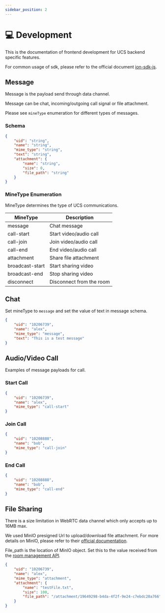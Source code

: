 ```yaml
---
sidebar_position: 2
---
```


# 💻 Development

This is the documentation of frontend development for UCS backend specific features.

For common usage of sdk, please refer to the official document [ion-sdk-js](https://github.com/pion/ion-sdk-js).

## Message

Message is the payload send through data channel.

Message can be chat, incoming/outgoing call signal or file attachment.

Please see `mineType` enumeration for different types of messages.

### Schema

```json
{
    "uid": "string",
    "name": "string",
    "mime_type": "string",
    "text": "string",
    "attachment": {
        "name": "string",
        "size": 0,
        "file_path": "string"
    }
}
```

### MineType Enumeration

MineType determines the type of UCS communications.

| MineType        | Description              |
| --------------- | ------------------------ |
| message         | Chat message             |
| call-start      | Start video/audio call   |
| call-join       | Join video/audio call    |
| call-end        | End video/audio call     |
| attachment      | Share file attachment    |
| broadcast-start | Start sharing video      |
| broadcast-end   | Stop sharing video       |
| disconnect      | Disconnect from the room |

## Chat

Set mineType to `message` and set the value of text in message schema.

```json
{
    "uid": "10206739",
    "name": "alex",
    "mime_type": "message",
    "text": "This is a test message"
}
```

## Audio/Video Call

Examples of message payloads for call.

### Start Call

```json
{
    "uid": "10206739",
    "name": "alex",
    "mime_type": "call-start"
}
```

### Join Call

```json
{
    "uid": "10208888",
    "name": "bob",
    "mime_type": "call-join"
}
```

### End Call

```json
{
    "uid": "10208888",
    "name": "bob",
    "mime_type": "call-end"
}
```

## File Sharing

There is a size limitation in WebRTC data channel which only accepts up to 16MB max.

We used MinIO presigned Url to upload/download file attachment. For more details on MinIO, please refer to their [official documentation](https://min.io/docs/minio/windows/index.html).

File_path is the location of MinIO object. Set this to the value received from the [room management API](../Room%20Management%20API/file-upload.api.mdx).

```json
{
    "uid": "10206739",
    "name": "alex",
    "mime_type": "attachment",
    "attachment": {
        "name": "testFile.txt",
        "size": 100,
        "file_path": "/attachment/19649298-b4da-4f2f-9e24-c7ebdc20a766"
    }
}
```

